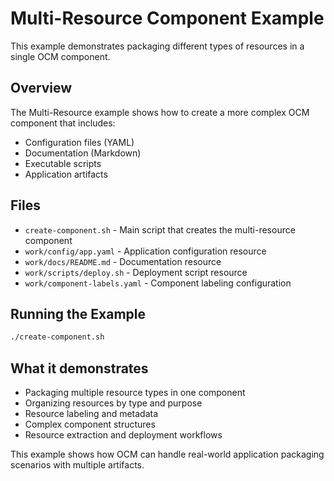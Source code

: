 # Multi-Resource Component Example

This example demonstrates packaging different types of resources in a single OCM component.

## Overview

The Multi-Resource example shows how to create a more complex OCM component that includes:
- Configuration files (YAML)
- Documentation (Markdown)
- Executable scripts
- Application artifacts

## Files

- `create-component.sh` - Main script that creates the multi-resource component
- `work/config/app.yaml` - Application configuration resource
- `work/docs/README.md` - Documentation resource
- `work/scripts/deploy.sh` - Deployment script resource
- `work/component-labels.yaml` - Component labeling configuration

## Running the Example

```bash
./create-component.sh
```

## What it demonstrates

- Packaging multiple resource types in one component
- Organizing resources by type and purpose
- Resource labeling and metadata
- Complex component structures
- Resource extraction and deployment workflows

This example shows how OCM can handle real-world application packaging scenarios with multiple artifacts.
